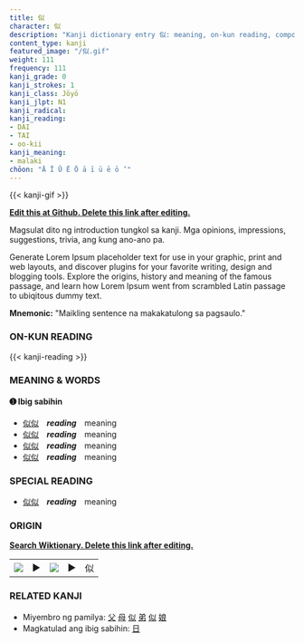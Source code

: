 ```yaml
---
title: 似
character: 似
description: "Kanji dictionary entry 似: meaning, on-kun reading, compounds, origin, related kanji"
content_type: kanji
featured_image: "/似.gif"
weight: 111
frequency: 111
kanji_grade: 0
kanji_strokes: 1
kanji_class: Jōyō
kanji_jlpt: N1
kanji_radical: 
kanji_reading: 
- DAI
- TAI
- oo-kii
kanji_meaning:
- malaki
chōon: "Ā Ī Ū Ē Ō ā ī ū ē ō ’"
---
```

[//]: # (Don't edit the line below. Kanji animated GIF code is automatically generated.)
{{< kanji-gif >}}

[//]: # (Edit below this line.)

**[Edit this at Github. Delete this link after editing.](https://github.com/tim0g/tim/tree/main/content/kanji/似/index.md)**

Magsulat dito ng introduction tungkol sa kanji. Mga opinions, impressions, suggestions, trivia, ang kung ano-ano pa.

Generate Lorem Ipsum placeholder text for use in your graphic, print and web layouts, and discover plugins for your favorite writing, design and blogging tools. Explore the origins, history and meaning of the famous passage, and learn how Lorem Ipsum went from scrambled Latin passage to ubiqitous dummy text.
 
**Mnemonic:** "Maikling sentence na makakatulong sa pagsaulo."

### ON-KUN READING

[//]: # (Don't edit the line below. ON-KUN READING code is automatically generated.)
{{< kanji-reading >}}

### MEANING & WORDS

#### ➊ **Ibig sabihin**
  - [似](../似)[似](../似)　***reading***　meaning
  - [似](../似)[似](../似)　***reading***　meaning
  - [似](../似)[似](../似)　***reading***　meaning
  - [似](../似)[似](../似)　***reading***　meaning

### SPECIAL READING
  - [似](../似)[似](../似)　***reading***　meaning

### ORIGIN

**[Search Wiktionary. Delete this link after editing.](https://wiktionary.org/wiki/似)**
<table class="kanji-table"><tr><td>
<img src="60px-似-bronze.svg.png">
</td><td>▶</td><td>
<img src="60px-似-oracle.svg.png">
</td><td>▶</td>
<td class="kanji-origin">似</td>
</tr></table>

### RELATED KANJI
- Miyembro ng pamilya: [父](../父) [母](../母) [似](../似) [弟](../弟) [似](../似) [娘](../娘)
- Magkatulad ang ibig sabihin: [日](../日)
